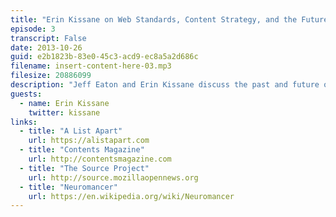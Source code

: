 ```yaml
---
title: "Erin Kissane on Web Standards, Content Strategy, and the Future of Publishing"
episode: 3
transcript: False
date: 2013-10-26
guid: e2b1823b-83e0-45c3-acd9-ec8a5a2d686c
filename: insert-content-here-03.mp3
filesize: 20886099
description: "Jeff Eaton and Erin Kissane discuss the past and future of web standards, new experiments in web publishing, and the challenge of predicting the future."
guests: 
  - name: Erin Kissane
    twitter: kissane
links: 
  - title: "A List Apart"
    url: https://alistapart.com
  - title: "Contents Magazine"
    url: http://contentsmagazine.com
  - title: "The Source Project"
    url: http://source.mozillaopennews.org
  - title: "Neuromancer"
    url: https://en.wikipedia.org/wiki/Neuromancer
---
```


